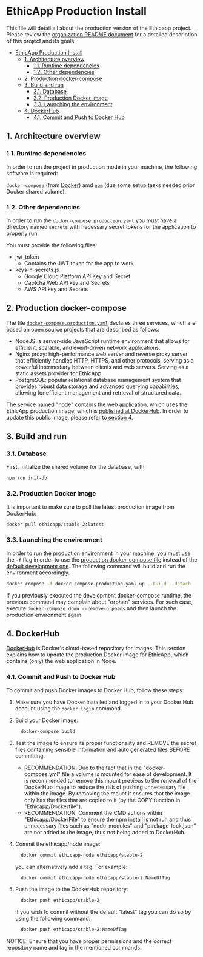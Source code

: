 # EthicApp Production Install

This file will detail all about the production version of the Ethicapp project. Please review the [organization README document](https://github.com/EthicApp-Development/organization#readme) for a detailed description of this project and its goals.

- [EthicApp Production Install](#ethicapp-production-install)
  - [1. Architecture overview](#1-architecture-overview)
    - [1.1. Runtime dependencies](#11-runtime-dependencies)
    - [1.2. Other dependencies](#12-other-dependencies)
  - [2. Production docker-compose](#2-production-docker-compose)
  - [3. Build and run](#3-build-and-run)
    - [3.1. Database](#31-database)
    - [3.2. Production Docker image](#32-production-docker-image)
    - [3.3. Launching the environment](#33-launching-the-environment)
  - [4. DockerHub](#4-dockerhub)
    - [4.1. Commit and Push to Docker Hub](#41-commit-and-push-to-docker-hub)

## 1. Architecture overview

### 1.1. Runtime dependencies

In order to run the project in production mode in your machine, the following software is required:

`docker-compose` (from [Docker](https://www.docker.com/)) amd [`npm`](https://www.npmjs.com/package/npm) (due some setup tasks needed prior Docker shared volume).

### 1.2. Other dependencies

In order to run the `docker-compose.production.yaml` you must have a directory named `secrets` with necessary secret tokens for the application to properly run.

You must provide the following files:

- jwt_token
  - Contains the JWT token for the app to work
- keys-n-secrets.js
  - Google Cloud Platform API Key and Secret
  - Captcha Web API key and Secrets
  - AWS API key and Secrets

## 2. Production docker-compose

The file [`docker-compose.production.yaml`](./docker-compose.production.yaml) declares three services, which are based on open source projects that are described as follows:

- NodeJS: a server-side JavaScript runtime environment that allows for efficient, scalable, and event-driven network applications.
- Nginx proxy: high-performance web server and reverse proxy server that efficiently handles HTTP, HTTPS, and other protocols, serving as a powerful intermediary between clients and web servers. Serving as a static assets provider for EthicApp.
- PostgreSQL: popular relational database management system that provides robust data storage and advanced querying capabilities, allowing for efficient management and retrieval of structured data.

The service named "node" contains the web application, which uses the EthicApp production image, which is [published at DockerHub](https://hub.docker.com/repository/docker/ethicapp/stable-2/general). In order to update this public image, please refer to [section 4](#4-dockerhub).

## 3. Build and run

### 3.1. Database

First, initialize the shared volume for the database, with:

```bash
npm run init-db
```

### 3.2. Production Docker image

It is important to make sure to pull the latest production image from DockerHub:

```bash
docker pull ethicapp/stable-2:latest
```

### 3.3. Launching the environment

In order to run the production environment in your machine, you must use the `-f` flag in order to use the [production docker-compose file](./docker-compose.production.yaml) instead of the [default development one](./docker-compose.yml). The following command will build and run the environment accordingly.

```bash
docker-compose -f docker-compose.production.yaml up --build --detach
```

If you previously executed the development docker-compose runtime, the previous command may complain about "orphan" services. For such case, execute `docker-compose down --remove-orphans` and then launch the production environment again.

## 4. DockerHub

[DockerHub](https://hub.docker.com/) is Docker's cloud-based repository for images. This section explains how to update the production Docker image for EthicApp, which contains (only) the web application in Node.

### 4.1. Commit and Push to Docker Hub

To commit and push Docker images to Docker Hub, follow these steps:

1. Make sure you have Docker installed and logged in to your Docker Hub account using the `docker login` command.

2. Build your Docker image:

    ```bash
      docker-compose build
    ```

3. Test the image to ensure its proper functionality and REMOVE the secret files containing sensible information and auto generated files BEFORE committing.
     - RECOMMENDATION: Due to the fact that in the "docker-compose.yml" file a volume is mounted for ease of development. It is recommended to remove this mount previous to the renewal of the DockerHub image to reduce the risk of pushing unnecessary file within the image. By removing the mount it ensures that the image only has the files that are copied to it (by the COPY function in "Ethicapp/Dockerfile").
     - RECOMMENDATION: Comment the CMD actions within "Ethicapp/DockerFile" to ensure the npm install is not run and thus unnecessary files such as "node_modules" and "package-lock.json" are not added to the image, thus not being added to DockerHub.

4. Commit the ethicapp/node image:

    ```bash
      docker commit ethicapp-node ethicapp/stable-2
    ```

   you can alternatively add a tag. For example:

    ```bash
      docker commit ethicapp-node ethicapp/stable-2:NameOfTag
    ```

5. Push the image to the DockerHub repository:

    ```bash
      docker push ethicapp/stable-2
    ```

    if you wish to commit without the default "latest" tag you can do so by using the following command:

    ```bash
      docker push ethicapp/stable-2:NameOfTag
    ```

NOTICE: Ensure that you have proper permissions and the correct repository name and tag in the mentioned commands.
